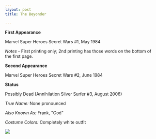 ```yaml
---
layout: post
title: The Beyonder

---
```


**First Appearance**

Marvel Super Heroes Secret Wars #1, May 1984

*Notes* - First printing only; 2nd printing has those words on the bottom of the first page.

**Second Appearance**

Marvel Super Heroes Secret Wars #2, June 1984

**Status**

Possibly Dead (Annihilation Silver Surfer #3, August 2006)

*True Name:* None pronounced

*Also Known As:*  Frank, "God"

*Costume Colors:*  Completely white outfit

<img src="http://comicfirsts.com/images/marvel/marvel-secret-wars-issue-1.jpg">

